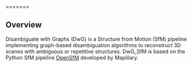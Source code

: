 =======

## Overview
Disambiguate with Graphs (DwG) is a Structure from Motion (SfM) pipeline implementing graph-based disambiguation algorithms to reconstruct 3D scenes with ambiguous or repetitive structures.
DwG_SfM is based on the Python SfM pipeline [OpenSfM](https://github.com/mapillary/OpenSfM) developed by Mapillary.